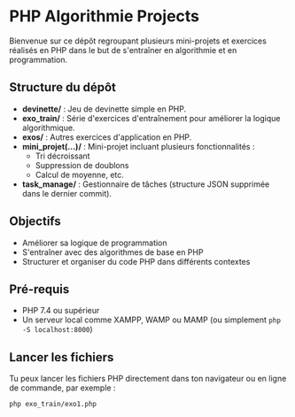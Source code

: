 # PHP Algorithmie Projects

Bienvenue sur ce dépôt regroupant plusieurs mini-projets et exercices réalisés en PHP dans le but de s'entraîner en algorithmie et en programmation.

## Structure du dépôt

- **devinette/** : Jeu de devinette simple en PHP.
- **exo_train/** : Série d'exercices d'entraînement pour améliorer la logique algorithmique.
- **exos/** : Autres exercices d'application en PHP.
- **mini_projet(...)/** : Mini-projet incluant plusieurs fonctionnalités :
  - Tri décroissant
  - Suppression de doublons
  - Calcul de moyenne, etc.
- **task_manage/** : Gestionnaire de tâches (structure JSON supprimée dans le dernier commit).

## Objectifs

- Améliorer sa logique de programmation
- S'entraîner avec des algorithmes de base en PHP
- Structurer et organiser du code PHP dans différents contextes

## Pré-requis

- PHP 7.4 ou supérieur
- Un serveur local comme XAMPP, WAMP ou MAMP (ou simplement `php -S localhost:8000`)

## Lancer les fichiers

Tu peux lancer les fichiers PHP directement dans ton navigateur ou en ligne de commande, par exemple :

```bash
php exo_train/exo1.php
